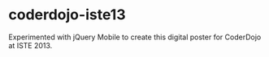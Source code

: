 coderdojo-iste13
================

Experimented with jQuery Mobile to create this digital poster for CoderDojo at ISTE 2013.
